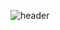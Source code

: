 ![header](https://capsule-render.vercel.app/api?type=waving&height=150&color=timeGradient&text=Hey%20Everyone!%20👋🏼&section=header&reversal=true&textBg=false&fontColor=black&fontAlign=50&animation=twinkling&fontAlignY=62&stroke=ffffff&strokeWidth=3&rotate=0&fontSize=65&desc=Lets%20Connect%20and%20have%20a%20Chat!&descAlign=40&descAlignY=90&descSize=25)
